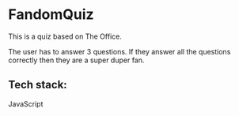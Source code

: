 # FandomQuiz

This is a quiz based on The Office. 

The user has to answer 3 questions. If they answer all the questions correctly then they are a super duper fan. 

## Tech stack: 
JavaScript
